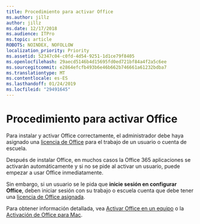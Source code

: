 ```yaml
---
title: Procedimiento para activar Office
ms.author: jillz
author: jillz
ms.date: 12/17/2018
ms.audience: ITPro
ms.topic: article
ROBOTS: NOINDEX, NOFOLLOW
localization_priority: Priority
ms.assetid: 52347c04-c0fd-4d54-9251-1d1ce79f8405
ms.openlocfilehash: 29aecd5146b4d15695fd0ed721bf84a4f2a5c6ee
ms.sourcegitcommit: e2864efcfb493b6e46b662b746661a61232bdba7
ms.translationtype: MT
ms.contentlocale: es-ES
ms.lasthandoff: 01/24/2019
ms.locfileid: "29491645"
---
```

# <a name="how-to-activate-office"></a>Procedimiento para activar Office

Para instalar y activar Office correctamente, el administrador debe haya asignado una [licencia de Office](https://docs.microsoft.com/office365/admin/subscriptions-and-billing/assign-licenses-to-users) para el trabajo de un usuario o cuenta de escuela. 
  
Después de instalar Office, en muchos casos la Office 365 aplicaciones se activarán automáticamente y si no se pide al activar un usuario, puede empezar a usar Office inmediatamente.
  
Sin embargo, si un usuario se le pida que **inicie sesión en configurar Office**, deben iniciar sesión con su trabajo o escuela cuenta que debe tener una [licencia de Office asignada](https://support.office.com/article/f8ab5e25-bf3f-4a47-b264-174b1ee925fd.aspx).
  
Para obtener información detallada, vea [Activar Office en un equipo](https://support.office.com/article/5bd38f38-db92-448b-a982-ad170b1e187e.aspx) o la [Activación de Office para Mac](https://support.office.com/article/7f6646b1-bb14-422a-9ad4-a53410fcefb2.aspx).
  

